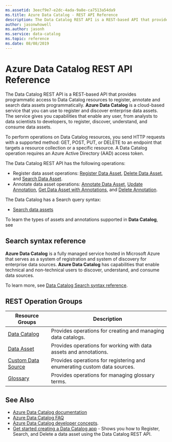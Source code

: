 ```yaml
---
ms.assetid: 3eecf9e7-e2dc-4ada-9a8e-ca7513a54da9
ms.title: Azure Data Catalog - REST API Reference
description: The Data Catalog REST API is a REST-based API that provides programmatic access to Data Catalog resources to register, annotate and search data assets programmatically.
author: jasonwhowell
ms.author: jasonh
ms.service: data-catalog
ms.topic: reference
ms.date: 08/08/2019
---
```


# Azure Data Catalog REST API Reference

The Data Catalog REST API is a REST-based API that provides programmatic access to Data Catalog resources to register, annotate and search data assets programmatically. **Azure Data Catalog** is a cloud-based service that you can use to register and discover enterprise data assets. The service gives you capabilities that enable any user, from analysts to data scientists to developers, to register, discover, understand, and consume data assets.  
  
To perform operations on Data Catalog resources, you send HTTP requests with a supported method: GET, POST, PUT, or DELETE to an endpoint that targets a resource collection or a specific resource. A Data Catalog operation requires an Azure Active Directory (AAD) access token.  
  
The Data Catalog REST API has the following operations:  
  
- Register data asset operations: [Register Data Asset](data-catalog-data-asset.md#register-or-update), [Delete Data Asset](data-catalog-data-asset.md#delete), and [Search Data Asset](data-catalog-data-asset.md#search).  
- Annotate data asset operations: [Annotate Data Asset](data-catalog-data-asset.md#annotate), [Update Annotation](data-catalog-data-asset.md#update-annotation), [Get Data Asset with Annotations](data-catalog-data-asset.md#get-with-annotations), and [Delete Annotation](data-catalog-data-asset.md#delete-annotation).  
  
The Data Catalog has a Search query syntax:  
  
- [Search data assets](Data-Catalog-Search-syntax-reference.md)  
  
To learn the types of assets and annotations supported in **Data Catalog**, see   
  
## Search syntax reference

**Azure Data Catalog** is a fully managed service hosted in Microsoft Azure that serves as a system of registration and system of discovery for enterprise data sources. **Azure Data Catalog** has capabilities that enable technical and non-technical users to discover, understand, and consume data sources.  
  
To learn more, see [Data Catalog Search syntax reference](Data-Catalog-Search-syntax-reference.md).  
  
## REST Operation Groups

| Resource Groups                                            | Description                                                              |
|------------------------------------------------------------|--------------------------------------------------------------------------|
| [Data Catalog](./data-catalog-data-catalog.md)             | Provides operations for creating and managing data catalogs.             |
| [Data Asset](./data-catalog-data-asset.md)                 | Provides operations for working with data assets and annotations.        |
| [Custom Data Source](./data-catalog-custom-data-source.md) | Provides operations for registering and enumerating custom data sources. |
| [Glossary](./data-catalog-glossary.md)                     | Provides operations for managing glossary terms.                         |

## See Also

- [Azure Data Catalog documentation](https://docs.microsoft.com/azure/data-catalog/)
- [Azure Data Catalog FAQ](https://docs.microsoft.com/azure/data-catalog/data-catalog-frequently-asked-questions/)
- [Azure Data Catalog developer concepts](https://docs.microsoft.com/en-us/azure/data-catalog/data-catalog-developer-concepts/). 
- [Get started creating a Data Catalog app](https://github.com/Azure-Samples/data-catalog-dotnet-get-started) - Shows you how to Register, Search, and Delete a data asset using the Data Catalog REST API.

